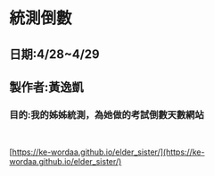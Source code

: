 #  統測倒數

##   日期:4/28~4/29

## 製作者:黃逸凱

### 目的:我的姊姊統測，為她做的考試倒數天數網站

​	

[https://ke-wordaa.github.io/elder_sister/](https://ke-wordaa.github.io/elder_sister/)